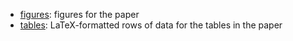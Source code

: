 - [figures](./figures/): figures for the paper
- [tables](./tables/): LaTeX-formatted rows of data for the tables in the paper
